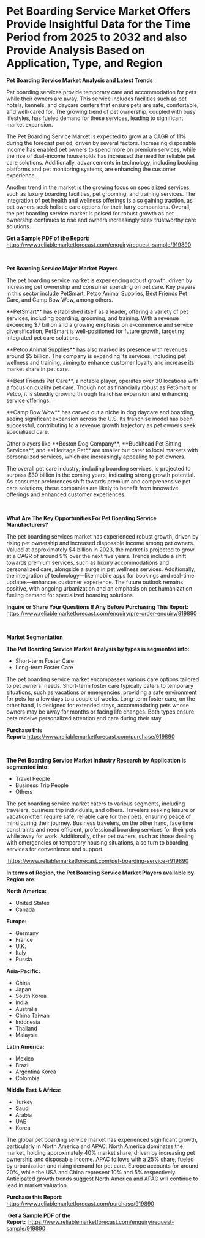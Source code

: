 <p><h1>Pet Boarding Service Market Offers Provide Insightful Data for the Time Period from 2025 to 2032 and also Provide Analysis Based on Application, Type, and Region</h1></p><p><strong>Pet Boarding Service Market Analysis and Latest Trends</strong></p>
<p><p>Pet boarding services provide temporary care and accommodation for pets while their owners are away. This service includes facilities such as pet hotels, kennels, and daycare centers that ensure pets are safe, comfortable, and well-cared for. The growing trend of pet ownership, coupled with busy lifestyles, has fueled demand for these services, leading to significant market expansion.</p><p>The Pet Boarding Service Market is expected to grow at a CAGR of 11% during the forecast period, driven by several factors. Increasing disposable income has enabled pet owners to spend more on premium services, while the rise of dual-income households has increased the need for reliable pet care solutions. Additionally, advancements in technology, including booking platforms and pet monitoring systems, are enhancing the customer experience. </p><p>Another trend in the market is the growing focus on specialized services, such as luxury boarding facilities, pet grooming, and training services. The integration of pet health and wellness offerings is also gaining traction, as pet owners seek holistic care options for their furry companions. Overall, the pet boarding service market is poised for robust growth as pet ownership continues to rise and owners increasingly seek trustworthy care solutions.</p></p>
<p><strong>Get a Sample PDF of the Report:&nbsp;</strong> <a href="https://www.reliablemarketforecast.com/enquiry/request-sample/919890?utm_campaign=2472&utm_medium=2&utm_source=Github&utm_content=ia&utm_term=17042025&utm_id=pet-boarding-service">https://www.reliablemarketforecast.com/enquiry/request-sample/919890</a></p>
<p>&nbsp;</p>
<p><strong>Pet Boarding Service Major Market Players</strong></p>
<p><p>The pet boarding service market is experiencing robust growth, driven by increasing pet ownership and consumer spending on pet care. Key players in this sector include PetSmart, Petco Animal Supplies, Best Friends Pet Care, and Camp Bow Wow, among others.</p><p>**PetSmart** has established itself as a leader, offering a variety of pet services, including boarding, grooming, and training. With a revenue exceeding $7 billion and a growing emphasis on e-commerce and service diversification, PetSmart is well-positioned for future growth, targeting integrated pet care solutions.</p><p>**Petco Animal Supplies** has also marked its presence with revenues around $5 billion. The company is expanding its services, including pet wellness and training, aiming to enhance customer loyalty and increase its market share in pet care.</p><p>**Best Friends Pet Care**, a notable player, operates over 30 locations with a focus on quality pet care. Though not as financially robust as PetSmart or Petco, it is steadily growing through franchise expansion and enhancing service offerings.</p><p>**Camp Bow Wow** has carved out a niche in dog daycare and boarding, seeing significant expansion across the U.S. Its franchise model has been successful, contributing to a revenue growth trajectory as pet owners seek specialized care.</p><p>Other players like **Boston Dog Company**, **Buckhead Pet Sitting Services**, and **Heritage Pet** are smaller but cater to local markets with personalized services, which are increasingly appealing to pet owners.</p><p>The overall pet care industry, including boarding services, is projected to surpass $30 billion in the coming years, indicating strong growth potential. As consumer preferences shift towards premium and comprehensive pet care solutions, these companies are likely to benefit from innovative offerings and enhanced customer experiences.</p></p>
<p>&nbsp;</p>
<p><strong>What Are The Key Opportunities For Pet Boarding Service Manufacturers?</strong></p>
<p><p>The pet boarding services market has experienced robust growth, driven by rising pet ownership and increased disposable income among pet owners. Valued at approximately $4 billion in 2023, the market is projected to grow at a CAGR of around 9% over the next five years. Trends include a shift towards premium services, such as luxury accommodations and personalized care, alongside a surge in pet wellness services. Additionally, the integration of technology—like mobile apps for bookings and real-time updates—enhances customer experience. The future outlook remains positive, with ongoing urbanization and an emphasis on pet humanization fueling demand for specialized boarding solutions.</p></p>
<p><strong>Inquire or Share Your Questions If Any Before Purchasing This Report:</strong> <a href="https://www.reliablemarketforecast.com/enquiry/pre-order-enquiry/919890?utm_campaign=2472&utm_medium=2&utm_source=Github&utm_content=ia&utm_term=17042025&utm_id=pet-boarding-service">https://www.reliablemarketforecast.com/enquiry/pre-order-enquiry/919890</a></p>
<p>&nbsp;</p>
<p><strong>Market Segmentation</strong></p>
<p><strong>The Pet Boarding Service Market Analysis by types is segmented into:</strong></p>
<p><ul><li>Short-term Foster Care</li><li>Long-term Foster Care</li></ul></p>
<p><p>The pet boarding service market encompasses various care options tailored to pet owners' needs. Short-term foster care typically caters to temporary situations, such as vacations or emergencies, providing a safe environment for pets for a few days to a couple of weeks. Long-term foster care, on the other hand, is designed for extended stays, accommodating pets whose owners may be away for months or facing life changes. Both types ensure pets receive personalized attention and care during their stay.</p></p>
<p><strong>Purchase this Report:&nbsp;</strong><a href="https://www.reliablemarketforecast.com/purchase/919890?utm_campaign=2472&utm_medium=2&utm_source=Github&utm_content=ia&utm_term=17042025&utm_id=pet-boarding-service">https://www.reliablemarketforecast.com/purchase/919890</a></p>
<p>&nbsp;</p>
<p><strong>The Pet Boarding Service Market Industry Research by Application is segmented into:</strong></p>
<p><ul><li>Travel People</li><li>Business Trip People</li><li>Others</li></ul></p>
<p><p>The pet boarding service market caters to various segments, including travelers, business trip individuals, and others. Travelers seeking leisure or vacation often require safe, reliable care for their pets, ensuring peace of mind during their journey. Business travelers, on the other hand, face time constraints and need efficient, professional boarding services for their pets while away for work. Additionally, other pet owners, such as those dealing with emergencies or temporary housing situations, also turn to boarding services for convenience and support.</p></p>
<p><a href="https://www.reliablemarketforecast.com/pet-boarding-service-r919890?utm_campaign=2472&utm_medium=2&utm_source=Github&utm_content=ia&utm_term=17042025&utm_id=pet-boarding-service">&nbsp;https://www.reliablemarketforecast.com/pet-boarding-service-r919890</a></p>
<p><strong>In terms of Region, the Pet Boarding Service Market Players available by Region are:</strong></p>
<p>
    <p> <strong> North America: </strong>
        <ul>
            <li>United States</li>
            <li>Canada</li>
        </ul>
        </p> 
    <p> <strong> Europe: </strong>
        <ul>
            <li>Germany</li>
            <li>France</li>
            <li>U.K.</li>
            <li>Italy</li>
            <li>Russia</li>
        </ul>
        </p> 
    <p> <strong> Asia-Pacific: </strong>
        <ul>
            <li>China</li>
            <li>Japan</li>
            <li>South Korea</li>
            <li>India</li>
            <li>Australia</li>
            <li>China Taiwan</li>
            <li>Indonesia</li>
            <li>Thailand</li>
            <li>Malaysia</li>
        </ul>
        </p> 
    <p> <strong> Latin America: </strong>
        <ul>
            <li>Mexico</li>
            <li>Brazil</li>
            <li>Argentina Korea</li>
            <li>Colombia</li>
        </ul>
        </p> 
    <p> <strong> Middle East & Africa: </strong>
        <ul>
            <li>Turkey</li>
            <li>Saudi</li>
            <li>Arabia</li>
            <li>UAE</li>
            <li>Korea</li>
        </ul>
    </p>
    </p>
<p><p>The global pet boarding service market has experienced significant growth, particularly in North America and APAC. North America dominates the market, holding approximately 40% market share, driven by increasing pet ownership and disposable income. APAC follows with a 25% share, fueled by urbanization and rising demand for pet care. Europe accounts for around 20%, while the USA and China represent 10% and 5% respectively. Anticipated growth trends suggest North America and APAC will continue to lead in market valuation.</p></p>
<p><strong>Purchase this Report: </strong><a href="https://www.reliablemarketforecast.com/purchase/919890?utm_campaign=2472&utm_medium=2&utm_source=Github&utm_content=ia&utm_term=17042025&utm_id=pet-boarding-service">https://www.reliablemarketforecast.com/purchase/919890</a></p>
<p>&nbsp;<strong>Get a Sample PDF of the Report:&nbsp;&nbsp;</strong><a href="https://www.reliablemarketforecast.com/enquiry/request-sample/919890?utm_campaign=2472&utm_medium=2&utm_source=Github&utm_content=ia&utm_term=17042025&utm_id=pet-boarding-service">https://www.reliablemarketforecast.com/enquiry/request-sample/919890</a></p>
<p><strong></strong></p>
<p><p></p><p></p><p></p></p>